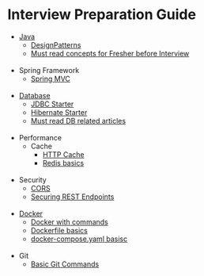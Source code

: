 # Interview Preparation Guide

- [Java](https://github.com/iamvickyav/preparation/tree/master/Java)
  * [DesignPatterns](https://github.com/iamvickyav/preparation/tree/master/Java)
  * [Must read concepts for Fresher before Interview](https://github.com/iamvickyav/preparation/blob/master/Q%20%26%20A/concepts-to-prepare-freshers.md)
  <br/>
- Spring Framework
  * [Spring MVC](https://github.com/iamvickyav/preparation/blob/master/Spring%20%26%20Spring%20Boot/Spring%20MVC/spring-mvc.md)
  <br/>
- [Database](https://github.com/iamvickyav/preparation/tree/master/DB%20%26%20JPA)
  * [JDBC Starter](https://github.com/iamvickyav/preparation/blob/master/DB%20%26%20JPA/JDBC/jdbc_starter.md)
  * [Hibernate Starter](https://github.com/iamvickyav/preparation/blob/master/DB%20%26%20JPA/Hibernate/Hibernate_Starter.md)
  * [Must read DB related articles](https://github.com/iamvickyav/preparation/blob/master/DB%20%26%20JPA/must-read-db-related-articles.md)
  <br/>
- Performance
  * Cache
    + [HTTP Cache](https://github.com/iamvickyav/preparation/blob/master/Cache/http-cache.md)
    + [Redis basics](https://github.com/iamvickyav/preparation/blob/master/Cache/redis-basics.md)
  <br/>
- Security
  * [CORS](https://github.com/iamvickyav/preparation/tree/master/Security)
  * [Securing REST Endpoints](https://github.com/iamvickyav/preparation/blob/master/Security/Securing%20REST%20Endpoints.md)
  <br/>
- [Docker](https://github.com/iamvickyav/preparation/tree/master/Docker)
  * [Docker with commands](https://github.com/iamvickyav/preparation/blob/master/Docker/docker-basics.md)
  * [Dockerfile basics](https://github.com/iamvickyav/preparation/blob/master/Docker/Dockerfile-basics.md)
  * [docker-compose.yaml basisc](https://github.com/iamvickyav/preparation/blob/master/Docker/docker-compose-basics.md)
  <br/>
- Git
  * [Basic Git Commands](https://github.com/iamvickyav/preparation/blob/master/Git/git-basics.md)
